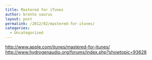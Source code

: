 ```yaml
---
title: Mastered for iTunes
author: bronto saurus
layout: post
permalink: /2012/02/mastered-for-itunes/
categories:
  - Uncategorized
---
```

<http://www.apple.com/itunes/mastered-for-itunes/>  
<http://www.hydrogenaudio.org/forums/index.php?showtopic=93628>